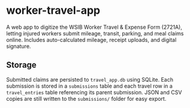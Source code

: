 # worker-travel-app
A web app to digitize the WSIB Worker Travel &amp; Expense Form (2721A), letting injured workers submit mileage, transit, parking, and meal claims online. Includes auto-calculated mileage, receipt uploads, and digital signature.

## Storage

Submitted claims are persisted to `travel_app.db` using SQLite. Each submission is stored in a `submissions` table and each travel row in a `travel_entries` table referencing its parent submission. JSON and CSV copies are still written to the `submissions/` folder for easy export.
